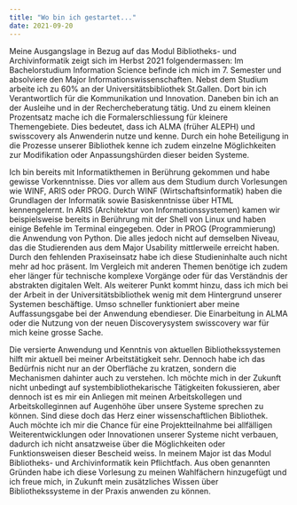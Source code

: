 ```yaml
---
title: "Wo bin ich gestartet..."
date: 2021-09-20
---
```

Meine Ausgangslage in Bezug auf das Modul Bibliotheks- und Archivinformatik zeigt sich im Herbst 2021 folgendermassen: Im Bachelorstudium Information Science befinde ich mich im 7. Semester und absolviere den Major Informationswissenschaften. Nebst dem Studium arbeite ich zu 60% an der Universitätsbibliothek St.Gallen. Dort bin ich Verantwortlich für die Kommunikation und Innovation. Daneben bin ich an der Ausleihe und in der Rechercheberatung tätig. Und zu einem kleinen Prozentsatz mache ich die Formalerschliessung für kleinere Themengebiete. Dies bedeutet, dass ich ALMA (früher ALEPH) und swisscovery als Anwenderin nutze und kenne. Durch ein hohe Beteiligung in die Prozesse unserer Bibliothek kenne ich zudem einzelne Möglichkeiten zur Modifikation oder Anpassungshürden dieser beiden Systeme.

Ich bin bereits mit Informatikthemen in Berührung gekommen und habe gewisse Vorkenntnisse. Dies vor allem aus dem Studium durch Vorlesungen wie WINF, ARIS oder PROG. Durch WINF (Wirtschaftsinformatik) haben die Grundlagen der Informatik sowie Basiskenntnisse über HTML kennengelernt. In ARIS (Architektur von Informationssystemen) kamen wir beispielsweise bereits in Berührung mit der Shell von Linux und haben einige Befehle im Terminal eingegeben. Oder in PROG (Programmierung) die Anwendung von Python. Die alles jedoch nicht auf demselben Niveau, das die Studierenden aus dem Major Usability mittlerweile erreicht haben. Durch den fehlenden Praxiseinsatz habe ich diese Studieninhalte auch nicht mehr ad hoc präsent. Im Vergleich mit anderen Themen benötige ich zudem eher länger für technische komplexe Vorgänge oder für das Verständnis der abstrakten digitalen Welt. Als weiterer Punkt kommt hinzu, dass ich mich bei der Arbeit in der Universitätsbibliothek wenig mit dem Hintergrund unserer Systemen beschäftige. Umso schneller funktioniert aber meine Auffassungsgabe bei der Anwendung ebendieser. Die Einarbeitung in ALMA oder die Nutzung von der neuen Discoverysystem swisscovery war für mich keine grosse Sache. 

Die versierte Anwendung und Kenntnis von aktuellen Bibliothekssystemen hilft mir aktuell bei meiner Arbeitstätigkeit sehr. Dennoch habe ich das Bedürfnis nicht nur an der Oberfläche zu kratzen, sondern die Mechanismen dahinter auch zu verstehen. Ich möchte mich in der Zukunft nicht unbedingt auf systembibliothekarische Tätigkeiten fokussieren, aber dennoch ist es mir ein Anliegen mit meinen Arbeitskollegen und Arbeitskolleginnen auf Augenhöhe über unsere Systeme sprechen zu können. Sind diese doch das Herz einer wissenschaftlichen Bibliothek. Auch möchte ich mir die Chance für eine Projektteilnahme bei allfälligen Weiterentwicklungen oder Innovationen unserer Systeme nicht verbauen, dadurch ich nicht ansatzweise über die Möglichkeiten oder Funktionsweisen dieser Bescheid weiss. In meinem Major ist das Modul Bibliotheks- und Archivinformatik kein Pflichtfach. Aus oben genannten Gründen habe ich diese Vorlesung zu meinen Wahlfächern hinzugefügt und ich freue mich, in Zukunft mein zusätzliches Wissen über Bibliothekssysteme in der Praxis anwenden zu können.
